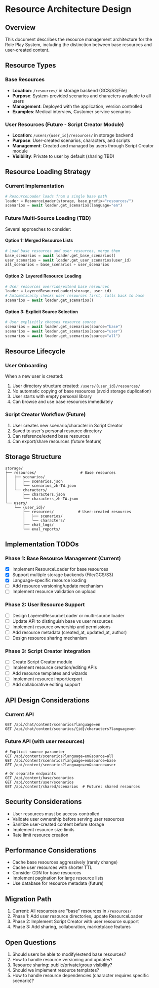 # Resource Architecture Design

## Overview
This document describes the resource management architecture for the Role Play System, including the distinction between base resources and user-created content.

## Resource Types

### Base Resources
- **Location**: `/resources/` in storage backend (GCS/S3/File)
- **Purpose**: System-provided scenarios and characters available to all users
- **Management**: Deployed with the application, version controlled
- **Examples**: Medical interview, Customer service scenarios

### User Resources (Future - Script Creator Module)
- **Location**: `/users/{user_id}/resources/` in storage backend
- **Purpose**: User-created scenarios, characters, and scripts
- **Management**: Created and managed by users through Script Creator module
- **Visibility**: Private to user by default (sharing TBD)

## Resource Loading Strategy

### Current Implementation
```python
# ResourceLoader loads from a single base path
loader = ResourceLoader(storage, base_prefix="resources/")
scenarios = await loader.get_scenarios(language="en")
```

### Future Multi-Source Loading (TBD)
Several approaches to consider:

#### Option 1: Merged Resource Lists
```python
# Load base resources and user resources, merge them
base_scenarios = await loader.get_base_scenarios()
user_scenarios = await loader.get_user_scenarios(user_id)
all_scenarios = base_scenarios + user_scenarios
```

#### Option 2: Layered Resource Loading
```python
# User resources override/extend base resources
loader = LayeredResourceLoader(storage, user_id)
# Automatically checks user resources first, falls back to base
scenarios = await loader.get_scenarios()
```

#### Option 3: Explicit Source Selection
```python
# User explicitly chooses resource source
scenarios = await loader.get_scenarios(source="base")
scenarios = await loader.get_scenarios(source="user")
scenarios = await loader.get_scenarios(source="all")
```

## Resource Lifecycle

### User Onboarding
When a new user is created:
1. User directory structure created: `/users/{user_id}/resources/`
2. No automatic copying of base resources (avoid storage duplication)
3. User starts with empty personal library
4. Can browse and use base resources immediately

### Script Creator Workflow (Future)
1. User creates new scenario/character in Script Creator
2. Saved to user's personal resource directory
3. Can reference/extend base resources
4. Can export/share resources (future feature)

## Storage Structure
```
storage/
├── resources/                    # Base resources
│   ├── scenarios/
│   │   ├── scenarios.json
│   │   └── scenarios_zh-TW.json
│   └── characters/
│       ├── characters.json
│       └── characters_zh-TW.json
└── users/
    └── {user_id}/
        ├── resources/           # User-created resources
        │   ├── scenarios/
        │   └── characters/
        ├── chat_logs/
        └── eval_reports/
```

## Implementation TODOs

### Phase 1: Base Resource Management (Current)
- [x] Implement ResourceLoader for base resources
- [x] Support multiple storage backends (File/GCS/S3)
- [x] Language-specific resource loading
- [ ] Add resource versioning/update mechanism
- [ ] Implement resource validation on upload

### Phase 2: User Resource Support
- [ ] Design LayeredResourceLoader or multi-source loader
- [ ] Update API to distinguish base vs user resources
- [ ] Implement resource ownership and permissions
- [ ] Add resource metadata (created_at, updated_at, author)
- [ ] Design resource sharing mechanism

### Phase 3: Script Creator Integration
- [ ] Create Script Creator module
- [ ] Implement resource creation/editing APIs
- [ ] Add resource templates and wizards
- [ ] Implement resource import/export
- [ ] Add collaborative editing support

## API Design Considerations

### Current API
```
GET /api/chat/content/scenarios?language=en
GET /api/chat/content/scenarios/{id}/characters?language=en
```

### Future API (with user resources)
```
# Explicit source parameter
GET /api/content/scenarios?language=en&source=all
GET /api/content/scenarios?language=en&source=base
GET /api/content/scenarios?language=en&source=user

# Or separate endpoints
GET /api/content/base/scenarios
GET /api/content/user/scenarios
GET /api/content/shared/scenarios  # Future: shared resources
```

## Security Considerations
- User resources must be access-controlled
- Validate user ownership before serving user resources
- Sanitize user-created content before storage
- Implement resource size limits
- Rate limit resource creation

## Performance Considerations
- Cache base resources aggressively (rarely change)
- Cache user resources with shorter TTL
- Consider CDN for base resources
- Implement pagination for large resource lists
- Use database for resource metadata (future)

## Migration Path
1. Current: All resources are "base" resources in `/resources/`
2. Phase 1: Add user resource directories, update ResourceLoader
3. Phase 2: Implement Script Creator with user resource support
4. Phase 3: Add sharing, collaboration, marketplace features

## Open Questions
1. Should users be able to modify/extend base resources?
2. How to handle resource versioning and updates?
3. Resource sharing: public/private/group visibility?
4. Should we implement resource templates?
5. How to handle resource dependencies (character requires specific scenario)?